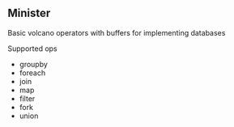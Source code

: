 ## Minister

Basic volcano operators with buffers for implementing databases

Supported ops
- groupby
- foreach
- join
- map
- filter
- fork
- union